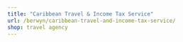 ```yaml
---
title: "Caribbean Travel & Income Tax Service"
url: /berwyn/caribbean-travel-and-income-tax-service/
shop: travel agency
---
```


